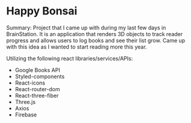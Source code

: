 # Happy Bonsai

Summary: Project that I came up with during my last few days in BrainStation. It is an application that renders 3D objects to track reader progress and allows users to log books and see their list grow. Came up with this idea as I wanted to start reading more this year.

Utilizing the following react libraries/services/APIs:

- Google Books API
- Styled-components
- React-icons
- React-router-dom
- React-three-fiber
- Three.js
- Axios 
- Firebase
